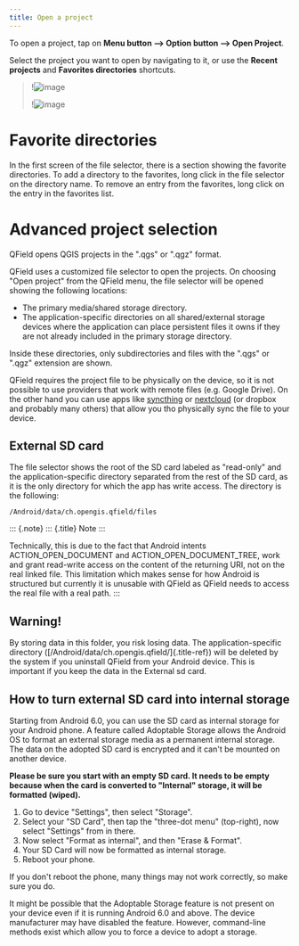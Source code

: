 ```yaml
---
title: Open a project
---
```


To open a project, tap on **Menu button \--\> Option button \--\> Open
Project**.

Select the project you want to open by navigating to it, or use the
**Recent projects** and **Favorites directories** shortcuts.

> !![image](../assets/images/user-guide_open-project.png)
>
> !![image](../assets/images/user-guide_open-project-menu.png)

Favorite directories
====================

In the first screen of the file selector, there is a section showing the
favorite directories. To add a directory to the favorites, long click in
the file selector on the directory name. To remove an entry from the
favorites, long click on the entry in the favorites list.

Advanced project selection
==========================

QField opens QGIS projects in the \".qgs\" or \".qgz\" format.

QField uses a customized file selector to open the projects. On choosing
\"Open project\" from the QField menu, the file selector will be opened
showing the following locations:

-   The primary media/shared storage directory.
-   The application-specific directories on all shared/external storage
    devices where the application can place persistent files it owns if
    they are not already included in the primary storage directory.

Inside these directories, only subdirectories and files with the
\".qgs\" or \".qgz\" extension are shown.

QField requires the project file to be physically on the device, so it
is not possible to use providers that work with remote files (e.g.
Google Drive). On the other hand you can use apps like
[syncthing](https://syncthing.net/) or
[nextcloud](https://nextcloud.com/) (or dropbox and probably many
others) that allow you tho physically sync the file to your device.

External SD card
----------------

The file selector shows the root of the SD card labeled as \"read-only\"
and the application-specific directory separated from the rest of the SD
card, as it is the only directory for which the app has write access.
The directory is the following:

``` {.bash}
/Android/data/ch.opengis.qfield/files
```

::: {.note}
::: {.title}
Note
:::

Technically, this is due to the fact that Android intents
ACTION\_OPEN\_DOCUMENT and ACTION\_OPEN\_DOCUMENT\_TREE, work and grant
read-write access on the content of the returning URI, not on the real
linked file. This limitation which makes sense for how Android is
structured but currently it is unusable with QField as QField needs to
access the real file with a real path.
:::

Warning!
--------

By storing data in this folder, you risk losing data. The
application-specific directory
([/Android/data/ch.opengis.qfield/]{.title-ref}) will be deleted by the
system if you uninstall QField from your Android device. This is
important if you keep the data in the External sd card.

How to turn external SD card into internal storage
--------------------------------------------------

Starting from Android 6.0, you can use the SD card as internal storage
for your Android phone. A feature called Adoptable Storage allows the
Android OS to format an external storage media as a permanent internal
storage. The data on the adopted SD card is encrypted and it can't be
mounted on another device.

**Please be sure you start with an empty SD card. It needs to be empty
because when the card is converted to \"Internal\" storage, it will be
formatted (wiped).**

1.  Go to device "Settings", then select "Storage".
2.  Select your \"SD Card\", then tap the "three-dot menu" (top-right),
    now select "Settings" from in there.
3.  Now select "Format as internal", and then "Erase & Format".
4.  Your SD Card will now be formatted as internal storage.
5.  Reboot your phone.

If you don\'t reboot the phone, many things may not work correctly, so
make sure you do.

It might be possible that the Adoptable Storage feature is not present
on your device even if it is running Android 6.0 and above. The device
manufacturer may have disabled the feature. However, command-line
methods exist which allow you to force a device to adopt a storage.
